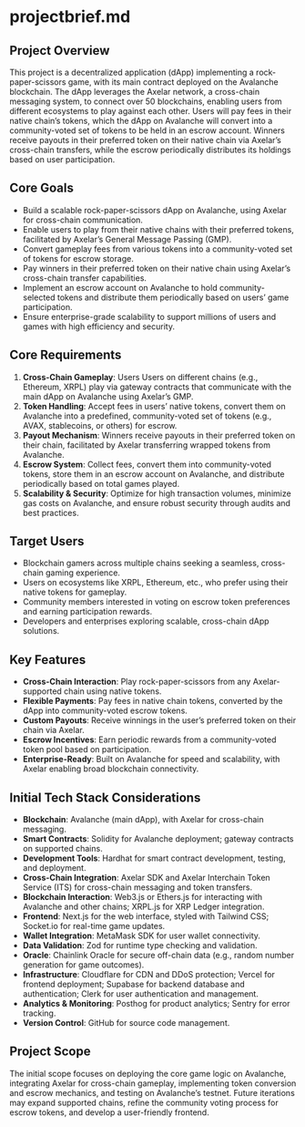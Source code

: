 # projectbrief.md

## Project Overview
This project is a decentralized application (dApp) implementing a rock-paper-scissors game, with its main contract deployed on the Avalanche blockchain. The dApp leverages the Axelar network, a cross-chain messaging system, to connect over 50 blockchains, enabling users from different ecosystems to play against each other. Users will pay fees in their native chain’s tokens, which the dApp on Avalanche will convert into a community-voted set of tokens to be held in an escrow account. Winners receive payouts in their preferred token on their native chain via Axelar’s cross-chain transfers, while the escrow periodically distributes its holdings based on user participation.

## Core Goals
- Build a scalable rock-paper-scissors dApp on Avalanche, using Axelar for cross-chain communication.
- Enable users to play from their native chains with their preferred tokens, facilitated by Axelar’s General Message Passing (GMP).
- Convert gameplay fees from various tokens into a community-voted set of tokens for escrow storage.
- Pay winners in their preferred token on their native chain using Axelar’s cross-chain transfer capabilities.
- Implement an escrow account on Avalanche to hold community-selected tokens and distribute them periodically based on users’ game participation.
- Ensure enterprise-grade scalability to support millions of users and games with high efficiency and security.

## Core Requirements
1. **Cross-Chain Gameplay**: Users  Users on different chains (e.g., Ethereum, XRPL) play via gateway contracts that communicate with the main dApp on Avalanche using Axelar’s GMP.
2. **Token Handling**: Accept fees in users’ native tokens, convert them on Avalanche into a predefined, community-voted set of tokens (e.g., AVAX, stablecoins, or others) for escrow.
3. **Payout Mechanism**: Winners receive payouts in their preferred token on their chain, facilitated by Axelar transferring wrapped tokens from Avalanche.
4. **Escrow System**: Collect fees, convert them into community-voted tokens, store them in an escrow account on Avalanche, and distribute periodically based on total games played.
5. **Scalability & Security**: Optimize for high transaction volumes, minimize gas costs on Avalanche, and ensure robust security through audits and best practices.

## Target Users
- Blockchain gamers across multiple chains seeking a seamless, cross-chain gaming experience.
- Users on ecosystems like XRPL, Ethereum, etc., who prefer using their native tokens for gameplay.
- Community members interested in voting on escrow token preferences and earning participation rewards.
- Developers and enterprises exploring scalable, cross-chain dApp solutions.

## Key Features
- **Cross-Chain Interaction**: Play rock-paper-scissors from any Axelar-supported chain using native tokens.
- **Flexible Payments**: Pay fees in native chain tokens, converted by the dApp into community-voted escrow tokens.
- **Custom Payouts**: Receive winnings in the user’s preferred token on their chain via Axelar.
- **Escrow Incentives**: Earn periodic rewards from a community-voted token pool based on participation.
- **Enterprise-Ready**: Built on Avalanche for speed and scalability, with Axelar enabling broad blockchain connectivity.

## Initial Tech Stack Considerations
- **Blockchain**: Avalanche (main dApp), with Axelar for cross-chain messaging.
- **Smart Contracts**: Solidity for Avalanche deployment; gateway contracts on supported chains.
- **Development Tools**: Hardhat for smart contract development, testing, and deployment.
- **Cross-Chain Integration**: Axelar SDK and Axelar Interchain Token Service (ITS) for cross-chain messaging and token transfers.
- **Blockchain Interaction**: Web3.js or Ethers.js for interacting with Avalanche and other chains; XRPL.js for XRP Ledger integration.
- **Frontend**: Next.js for the web interface, styled with Tailwind CSS; Socket.io for real-time game updates.
- **Wallet Integration**: MetaMask SDK for user wallet connectivity.
- **Data Validation**: Zod for runtime type checking and validation.
- **Oracle**: Chainlink Oracle for secure off-chain data (e.g., random number generation for game outcomes).
- **Infrastructure**: Cloudflare for CDN and DDoS protection; Vercel for frontend deployment; Supabase for backend database and authentication; Clerk for user authentication and management.
- **Analytics & Monitoring**: Posthog for product analytics; Sentry for error tracking.
- **Version Control**: GitHub for source code management.

## Project Scope
The initial scope focuses on deploying the core game logic on Avalanche, integrating Axelar for cross-chain gameplay, implementing token conversion and escrow mechanics, and testing on Avalanche’s testnet. Future iterations may expand supported chains, refine the community voting process for escrow tokens, and develop a user-friendly frontend.